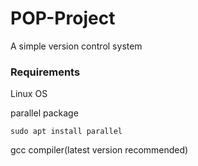 # POP-Project
A simple version control system

### Requirements
Linux OS

parallel package

    sudo apt install parallel
gcc compiler(latest version recommended)
